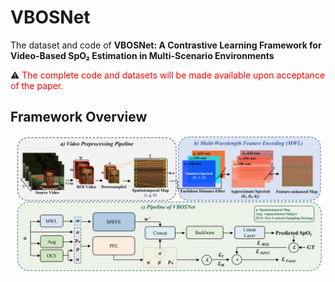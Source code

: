 # VBOSNet
The dataset and code of **VBOSNet: A Contrastive Learning Framework for Video-Based SpO₂ Estimation in Multi-Scenario Environments**

⚠️  <font color="red">The complete code and datasets will be made available upon acceptance of the paper.</font>

## Framework Overview
![VBOSNet Architecture](figure/vbosnet.png "VBOSNet Overall Architecture")


